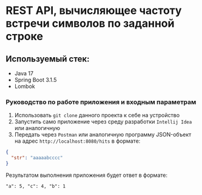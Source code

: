 # REST API, вычисляющее частоту встречи символов по заданной строке

## Используемый стек:
* Java 17
* Spring Boot 3.1.5
* Lombok

### Руководство по работе приложения и входным параметрам
1) Использовать ```git clone``` данного проекта к себе на устройство
2) Запустить само приложение через среду разработки ```Intellij Idea``` или аналогичную
3) Передать через ```Postman``` или аналогичную программу JSON-объект на адрес ```http://localhost:8080/hits``` в формате:
```json
{
  "str": "aaaaabcccc"
}
```

Результатом выполнения приложения будет ответ в формате:
```
"a": 5, "c": 4, "b": 1
```
